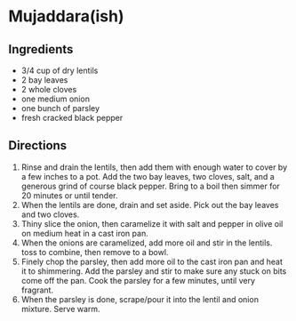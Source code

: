 # Mujaddara(ish)

## Ingredients
* 3/4 cup of dry lentils
* 2 bay leaves
* 2 whole cloves
* one medium onion
* one bunch of parsley
* fresh cracked black pepper

## Directions
1. Rinse and drain the lentils, then add them with enough water to cover by a few inches to a pot. Add the two bay leaves, two cloves, salt, and a generous grind of course black pepper. Bring to a boil then simmer for 20 minutes or until tender.
2. When the lentils are done, drain and set aside. Pick out the bay leaves and two cloves.
3. Thiny slice the onion, then caramelize it with salt and pepper in olive oil on medium heat in a cast iron pan. 
4. When the onions are caramelized, add more oil and stir in the lentils. toss to combine, then remove to a bowl.
5. Finely chop the parsley, then add more oil to the cast iron pan and heat it to shimmering. Add the parsley and stir to make sure any stuck on bits come off the pan. Cook the parsley for a few minutes, until very fragrant.
6. When the parsley is done, scrape/pour it into the lentil and onion mixture. Serve warm.
